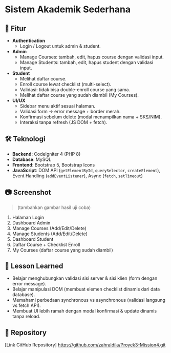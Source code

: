 # Sistem Akademik Sederhana

## 📌 Fitur
- **Authentication**
  - Login / Logout untuk admin & student.
- **Admin**
  - Manage Courses: tambah, edit, hapus course dengan validasi input.
  - Manage Students: tambah, edit, hapus student dengan validasi input.
- **Student**
  - Melihat daftar course.
  - Enroll course lewat checklist (multi-select).
  - Validasi: tidak bisa double-enroll course yang sama.
  - Melihat daftar course yang sudah diambil (My Courses).
- **UI/UX**
  - Sidebar menu aktif sesuai halaman.
  - Validasi form → error message + border merah.
  - Konfirmasi sebelum delete (modal menampilkan nama + SKS/NIM).
  - Interaksi tanpa refresh (JS DOM + fetch).

## 🛠️ Teknologi
- **Backend**: CodeIgniter 4 (PHP 8)
- **Database**: MySQL
- **Frontend**: Bootstrap 5, Bootstrap Icons
- **JavaScript**: DOM API (`getElementById`, `querySelector`, `createElement`), Event Handling (`addEventListener`), Async (`fetch`, `setTimeout`)

## 📷 Screenshot
> (tambahkan gambar hasil uji coba)
1. Halaman Login  
2. Dashboard Admin  
3. Manage Courses (Add/Edit/Delete)  
4. Manage Students (Add/Edit/Delete)  
5. Dashboard Student  
6. Daftar Course + Checklist Enroll  
7. My Courses (daftar course yang sudah diambil)  

## 📖 Lesson Learned
- Belajar menghubungkan validasi sisi server & sisi klien (form dengan error message).
- Belajar manipulasi DOM (membuat elemen checklist dinamis dari data database).
- Memahami perbedaan synchronous vs asynchronous (validasi langsung vs fetch API).
- Membuat UI lebih ramah dengan modal konfirmasi & update dinamis tanpa reload.

## 🔗 Repository
[Link GitHub Repository] https://github.com/zahraldila/Proyek3-Mission4.git
